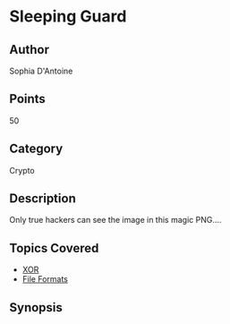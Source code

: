 # Sleeping Guard  
## Author
Sophia D'Antoine
## Points
50 
## Category
Crypto
## Description
Only true hackers can see the image in this magic PNG.... 
## Topics Covered

- [XOR](/cryptography/what-is-xor/)
- [File Formats](/forensics/what-are-file-formats/)
## Synopsis

